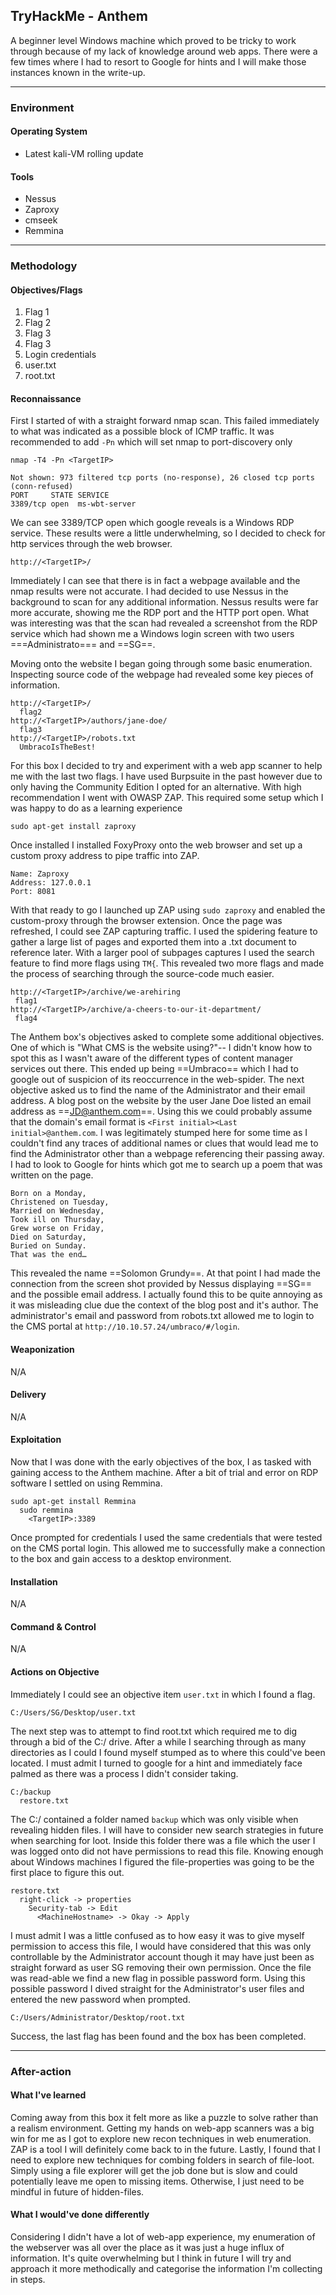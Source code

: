 ## TryHackMe - Anthem

A beginner level Windows machine which proved to be tricky to work through because of my lack of knowledge around web apps. There were a few times where I had to resort to Google for hints and I will make those instances known in the write-up.

---
### Environment
#### Operating System
- Latest kali-VM rolling update

#### Tools
- Nessus
- Zaproxy
- cmseek
- Remmina

---
### Methodology
#### Objectives/Flags
1. Flag 1
2. Flag 2
3. Flag 3
4. Flag 3
5. Login credentials
6. user.txt
7. root.txt

#### Reconnaissance
First I started of with a straight forward nmap scan. This failed immediately to what was indicated as a possible block of ICMP traffic. It was recommended to add `-Pn` which will set nmap to port-discovery only
```
nmap -T4 -Pn <TargetIP>
```
```
Not shown: 973 filtered tcp ports (no-response), 26 closed tcp ports (conn-refused)
PORT     STATE SERVICE
3389/tcp open  ms-wbt-server
```
We can see 3389/TCP open which google reveals is a Windows RDP service.
These results were a little underwhelming, so I decided to check for http services through the web browser.
```
http://<TargetIP>/
```
Immediately I can see that there is in fact a webpage available and the nmap results were not accurate. I had decided to use Nessus in the background to scan for any additional information. Nessus results were far more accurate, showing me the RDP port and the HTTP port open. What was interesting was that the scan had revealed a screenshot from the RDP service which had shown me a Windows login screen with two users ===Administrato=== and ==SG==. 

Moving onto the website I began going through some basic enumeration. Inspecting source code of the webpage had revealed some key pieces of information.
```
http://<TargetIP>/
  flag2
http://<TargetIP>/authors/jane-doe/
  flag3
http://<TargetIP>/robots.txt
  UmbracoIsTheBest!
```
For this box I decided to try and experiment with a web app scanner to help me with the last two flags. I have used Burpsuite in the past however due to only having the Community Edition I opted for an alternative. With high recommendation  I went with OWASP ZAP. This required some setup which I was happy to do as a learning experience
```
sudo apt-get install zaproxy
```
Once installed I installed FoxyProxy onto the web browser and set up a custom proxy address to pipe traffic into ZAP.
```
Name: Zaproxy
Address: 127.0.0.1
Port: 8081
```
With that ready to go I launched up ZAP using ```sudo zaproxy``` and enabled the custom-proxy through the browser extension. Once the page was refreshed, I could see ZAP capturing traffic. I used the spidering feature to gather a large list of pages and exported them into a .txt document to reference later. With a larger pool of subpages captures I used the search feature to find more flags using ```TM{```. This revealed two more flags and made the process of searching through the source-code much easier.
```
http://<TargetIP>/archive/we-arehiring
 flag1
http://<TargetIP>/archive/a-cheers-to-our-it-department/
 flag4
```
The Anthem box's objectives asked to complete some additional objectives. One of which is "What CMS is the website using?"-- I didn't know how to spot this as I wasn't aware of the different types of content manager services out there. This ended up being ==Umbraco== which I had to google out of suspicion of its reoccurrence in the web-spider. The next objective asked us to find the name of the Administrator and their email address. A blog post on the website by the user Jane Doe listed an email address as ==JD@anthem.com==. Using this we could probably assume that the domain's email format is ``<First initial><Last initial>@anthem.com``.  I was legitimately stumped here for some time as I couldn't find any traces of additional names or clues that would lead me to find the Administrator other than a webpage referencing their passing away. I had to look to Google for hints which got me to search up a poem that was written on the page. 
```
Born on a Monday,  
Christened on Tuesday,  
Married on Wednesday,  
Took ill on Thursday,  
Grew worse on Friday,  
Died on Saturday,  
Buried on Sunday.  
That was the end…
```
This revealed the name ==Solomon Grundy==. At that point I had made the connection from the screen shot provided by Nessus displaying ==SG== and the possible email address. I actually found this to be quite annoying as it was misleading  clue due the context of the blog post and it's author. The administrator's email and password from robots.txt allowed me to login to the CMS portal at ```http://10.10.57.24/umbraco/#/login```.

#### Weaponization 
N/A

#### Delivery
N/A

#### Exploitation
Now that I was done with the early objectives of the box, I as tasked with gaining access to the Anthem machine. After a bit of trial and error on RDP software I settled on using Remmina.
```
sudo apt-get install Remmina
  sudo remmina
    <TargetIP>:3389
```
Once prompted for credentials I used the same credentials that were tested on the CMS portal login. This allowed me to successfully make a connection to the box and gain access to a desktop environment.

#### Installation 
N/A

#### Command & Control
N/A

#### Actions on Objective
 Immediately I could see an objective item ```user.txt``` in which I found a flag. 
 ```
 C:/Users/SG/Desktop/user.txt
 ```
 
 The next step was to attempt to find root.txt which required me to dig through a bid of the C:/ drive. After a while I searching through as many directories as I could I found myself stumped as to where this could've been located. I must admit I turned to google for a hint and immediately face palmed as there was a process I didn't consider taking. 
 ```
 C:/backup
   restore.txt
 ```
  The C:/ contained a folder named ```backup``` which was only visible when revealing hidden files. I will have to consider new search strategies in future when searching for loot. Inside this folder there was a file which the user I was logged onto did not have permissions to read this file. Knowing enough about Windows machines I figured the file-properties was going to be the first place to figure this out.
 ```
 restore.txt
   right-click -> properties
     Security-tab -> Edit
       <MachineHostname> -> Okay -> Apply 
 ```
I must admit I was a little confused as to how easy it was to give myself permission to access this file, I would have considered that this was only controllable by the Administrator account though it may have just been as straight forward as user SG removing their own permission. Once the file was read-able we find a new flag in possible password form.
Using this possible password I dived straight for the Administrator's user files and entered the new password when prompted.
```
C:/Users/Administrator/Desktop/root.txt
```
Success, the last flag has been found and the box has been completed.

---
### After-action
#### What I've learned
Coming away from this box it felt more as like a puzzle to solve rather than a realism environment. Getting my hands on web-app scanners was a big win for me as I got to explore new recon techniques in web enumeration. ZAP is a tool I will definitely come back to in the future. Lastly, I found that I need to explore new techniques for combing folders in search of file-loot. Simply using a file explorer will get the job done but is slow and could potentially leave me open to missing items. Otherwise, I just need to be mindful in future of hidden-files. 

#### What I would've done differently
Considering I didn't have a lot of web-app experience, my enumeration of the webserver was all over the place as it was just a huge influx of information. It's quite overwhelming but I think in future I will try and approach it more methodically and categorise the information I'm collecting in steps.